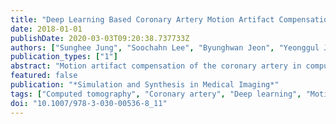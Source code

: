 ```yaml
---
title: "Deep Learning Based Coronary Artery Motion Artifact Compensation Using Style-Transfer Synthesis in CT Images"
date: 2018-01-01
publishDate: 2020-03-03T09:20:38.737733Z
authors: ["Sunghee Jung", "Soochahn Lee", "Byunghwan Jeon", "Yeonggul Jang", "Hyuk-Jae Chang"]
publication_types: ["1"]
abstract: "Motion artifact compensation of the coronary artery in computed tomography (CT) is required to quantify the risk of coronary artery disease more accurately. We present a novel method based on deep learning for motion artifact compensation in coronary CT angiography (CCTA). The ground-truth, i.e., coronary artery without motion, was synthesized using full-phase four-dimensional (4D) CT by applying style-transfer method because it is medically impossible to obtain in practice. The network for motion artifact compensation based on very deep convolutional neural network (CNN) is trained using the synthesized ground-truth. An observer study was performed for the evaluation of the proposed method. The motion artifacts were markedly reduced and boundaries of the coronary artery were much sharper than before applying the proposed method, with a strong inter-observer agreement (kappa = 0.78)."
featured: false
publication: "*Simulation and Synthesis in Medical Imaging*"
tags: ["Computed tomography", "Coronary artery", "Deep learning", "Motion artifact compensation", "Style-transfer"]
doi: "10.1007/978-3-030-00536-8_11"
---
```


